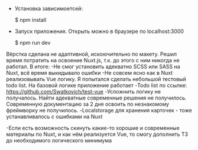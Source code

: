 - Установка зависимоетсей:

  $ npm install

- Запуск приложения. Открыть можно в браузере по localhost:3000

  $ npm run dev

Вёрстка сделана не адаптивной, искоючительно по макету. Решил время потратить на освоение Nuxt.js,
т.к. до этого с ним никогда не работал.
В итоге:
-Не смог установить адекватно SCSS или SASS на Nuxt, всё время выкидывало ошибки
-Не совсем ясно как в Nuxt реализовывать Vue логику. Я попытался сделать небольшой тестовый todo list. На базовой логике приложение работает
-Todo list по ссылке: https://github.com/Swatkovich/test-vue
-Усложнить логику не получалось. Найти адекватные современные решения не получилось. Современную документацию за 2 дня освоить
по незнакомому фреймворку не получилось.
-Localstorage для хранения карточек - тоже устанавливалось с ошибками на Nuxt

-Если есть возможность скинуть какие-то хорошие и современные материалы по Nuxt, и как нём реализуется Vue,
то смогу дополнить ТЗ до необходимого логического минимума
